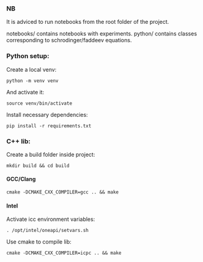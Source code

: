### NB
It is adviced to run notebooks from the root folder of the project.

notebooks/ contains notebooks with experiments.
python/ contains classes corresponding to schrodinger/faddeev equations.

### Python setup:
Create a local venv:
```
python -m venv venv
```
And activate it:

```
source venv/bin/activate
```

Install necessary dependencies:
```
pip install -r requirements.txt
```
### C++ lib:
Create a build folder inside project:
```
mkdir build && cd build
```
#### GCC/Clang
```
cmake -DCMAKE_CXX_COMPILER=gcc .. && make
```
#### Intel
Activate icc environment variables:
```
. /opt/intel/oneapi/setvars.sh
```
Use cmake to compile lib:
```
cmake -DCMAKE_CXX_COMPILER=icpc .. && make
```